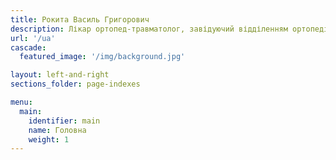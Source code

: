 ```yaml
---
title: Рокита Василь Григорович
description: Лікар ортопед-травматолог, завідуючий відділенням ортопедії та травматології
url: '/ua'
cascade:
  featured_image: '/img/background.jpg'

layout: left-and-right
sections_folder: page-indexes

menu:
  main:
    identifier: main
    name: Головна
    weight: 1
---
```

